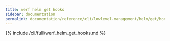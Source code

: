 ```yaml
---
title: werf helm get hooks
sidebar: documentation
permalink: documentation/reference/cli/lowlevel-management/helm/get/hooks.html
---
```


{% include /cli/full/werf_helm_get_hooks.md %}
